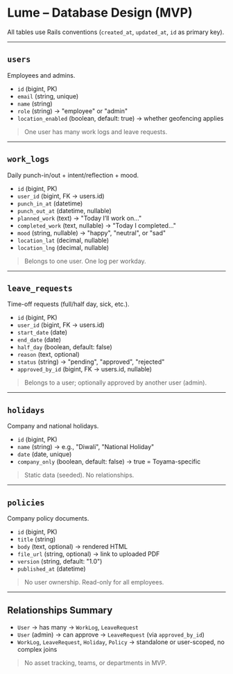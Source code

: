 # Lume – Database Design (MVP)

All tables use Rails conventions (`created_at`, `updated_at`, `id` as primary key).

---

## `users`
Employees and admins.
- `id` (bigint, PK)
- `email` (string, unique)
- `name` (string)
- `role` (string) → "employee" or "admin"
- `location_enabled` (boolean, default: true) → whether geofencing applies

> One user has many work logs and leave requests.

---

## `work_logs`
Daily punch-in/out + intent/reflection + mood.
- `id` (bigint, PK)
- `user_id` (bigint, FK → users.id)
- `punch_in_at` (datetime)
- `punch_out_at` (datetime, nullable)
- `planned_work` (text) → "Today I’ll work on…"
- `completed_work` (text, nullable) → "Today I completed…"
- `mood` (string, nullable) → "happy", "neutral", or "sad"
- `location_lat` (decimal, nullable)
- `location_lng` (decimal, nullable)

> Belongs to one user. One log per workday.

---

## `leave_requests`
Time-off requests (full/half day, sick, etc.).
- `id` (bigint, PK)
- `user_id` (bigint, FK → users.id)
- `start_date` (date)
- `end_date` (date)
- `half_day` (boolean, default: false)
- `reason` (text, optional)
- `status` (string) → "pending", "approved", "rejected"
- `approved_by_id` (bigint, FK → users.id, nullable)

> Belongs to a user; optionally approved by another user (admin).

---

## `holidays`
Company and national holidays.
- `id` (bigint, PK)
- `name` (string) → e.g., "Diwali", "National Holiday"
- `date` (date, unique)
- `company_only` (boolean, default: false) → true = Toyama-specific

> Static data (seeded). No relationships.

---

## `policies`
Company policy documents.
- `id` (bigint, PK)
- `title` (string)
- `body` (text, optional) → rendered HTML
- `file_url` (string, optional) → link to uploaded PDF
- `version` (string, default: "1.0")
- `published_at` (datetime)

> No user ownership. Read-only for all employees.

---

## Relationships Summary
- `User` → has many → `WorkLog`, `LeaveRequest`
- `User` (admin) → can approve → `LeaveRequest` (via `approved_by_id`)
- `WorkLog`, `LeaveRequest`, `Holiday`, `Policy` → standalone or user-scoped, no complex joins

> No asset tracking, teams, or departments in MVP.
